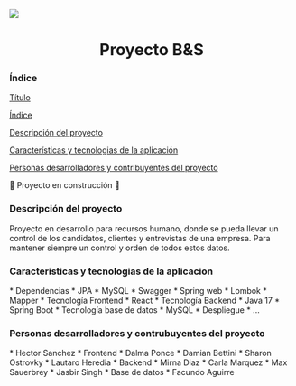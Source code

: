 <p align="left">
   <img src="https://img.shields.io/badge/STATUS-EN%20DESAROLLO-green">
</p>
<h1 align="center" name="Título"> Proyecto B&S </h1>

<h3 name="índice">Índice</h2>

[Título](#Título)

[Índice](#índice)

[Descripción del proyecto](#descripción-del-proyecto)

[Características y tecnologias de la aplicación](#Características-y-tecnologias-de-la-aplicación)

[Personas desarrolladores y contribuyentes del proyecto](#personas-desarrolladores-y-contribuyentes)

:construction: Proyecto en construcción :construction:
<h3 name="descripción-del-proyecto">Descripción del proyecto</h2>
    Proyecto en desarrollo para recursos humano, donde se pueda llevar un control de los candidatos, clientes y entrevistas de una empresa.
    Para mantener siempre un control y orden de todos estos datos.

<h3 name="Características-y-tecnologias-de-la-aplicación">Caracteristicas y tecnologias de la aplicacion</h2>
* Dependencias
  *   JPA 
  *   MySQL 
  *   Swagger 
  *   Spring web 
  *   Lombok 
  *   Mapper
* Tecnología Frontend
  *   React
* Tecnología Backend
  *   Java 17
  *   Spring Boot
* Tecnología base de datos 
  * MySQL
* Despliegue
  * ...

<h3 name="personas-desarrolladores-y-contribuyentes">Personas desarrolladores y contrubuyentes del proyecto</h2>
* Hector Sanchez
* Frontend
  * Dalma Ponce
  * Damian Bettini
  * Sharon Ostrovky
  * Lautaro Heredia
* Backend
  * Mirna Diaz
  * Carla Marquez
  * Max Sauerbrey
  * Jasbir Singh
* Base de datos
  * Facundo Aguirre



